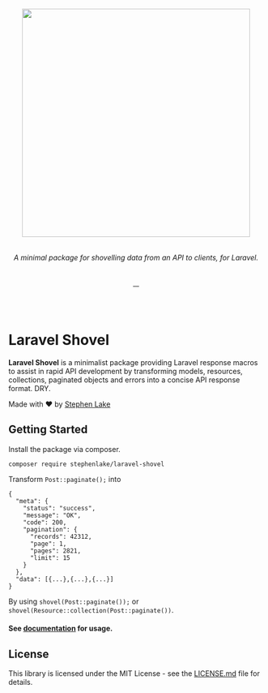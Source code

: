 <h6 align="center">
    <img src="https://raw.githubusercontent.com/stephenlake/laravel-shovel/master/docs/assets/laravel-shovel.png" width="450"/>
</h6>

<h6 align="center">
    A minimal package for shovelling data from an API to clients, for Laravel.
</h6>

<p align="center">
    <a href="https://travis-ci.org/stephenlake/laravel-shovel">
        <img src="https://img.shields.io/travis/stephenlake/laravel-shovel/master.svg?style=for-the-badge&logo=elastic-stack&logoColor=white" alt="">
    </a>
    <a href="https://github.com/stephenlake/laravel-shovel">
        <img src="https://img.shields.io/github/release/stephenlake/laravel-shovel.svg?style=for-the-badge&logo=vagrant&logoColor=white" alt="">
    </a>
    <a href="https://github.com/stephenlake/laravel-shovel/LICENSE.md">
        <img src="https://img.shields.io/badge/license-MIT-blue.svg?style=for-the-badge&logo=read-the-docs&logoColor=white" alt="">
    </a>
    <a href="https://packagist.org/packages/stephenlake/laravel-shovel">
        <img src="https://img.shields.io/packagist/dt/stephenlake/laravel-shovel.svg?style=for-the-badge&logo=codeigniter&logoColor=white" alt="">
    </a>
</p>

<br><br>

# Laravel Shovel

**Laravel Shovel** is a minimalist package providing Laravel response macros to assist in rapid API development by transforming models, resources, collections, paginated objects and errors into a concise API response format. DRY.

Made with ❤️ by [Stephen Lake](http://stephenlake.github.io/)

## Getting Started

Install the package via composer.

    composer require stephenlake/laravel-shovel
    
Transform `Post::paginate();` into 
```
{
  "meta": {
    "status": "success",
    "message": "OK",
    "code": 200,
    "pagination": {
      "records": 42312,
      "page": 1,
      "pages": 2821,
      "limit": 15
    }
  },
  "data": [{...},{...},{...}]
}
```
By using `shovel(Post::paginate());` or `shovel(Resource::collection(Post::paginate())`. 

#### See [documentation](https://stephenlake.github.io/laravel-shovel/) for usage.

## License

This library is licensed under the MIT License - see the [LICENSE.md](LICENSE.md) file for details.
